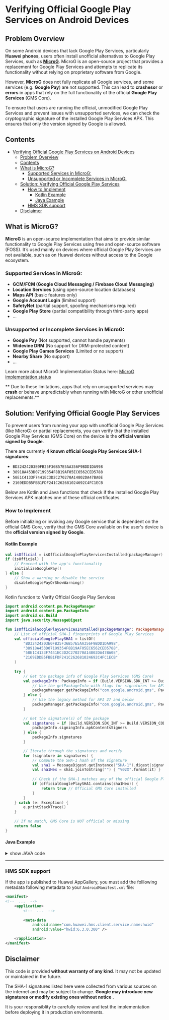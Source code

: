 # Verifying Official Google Play Services on Android Devices

## Problem Overview

On some Android devices that lack Google Play Services, particularly **Huawei phones**, users often install unofficial alternatives to Google Play Services, such as [**MicroG**](https://microg.org/). MicroG is an open-source project that provides a replacement for Google Play Services and attempts to replicate its functionality without relying on proprietary software from Google.

However, **MicroG** does not fully replicate all Google services, and some services (e.g. **Google Pay**) are not supported. This can lead to **crashesor**  or **errors** in apps that rely on the full functionality of the official **Google Play Services** (GMS Core).

To ensure that users are running the official, unmodified Google Play Services and prevent issues with unsupported services, we can check the cryptographic signature of the installed Google Play Services APK. This ensures that only the version signed by Google is allowed.

## Contents

- [Verifying Official Google Play Services on Android Devices](#verifying-official-google-play-services-on-android-devices)
  - [Problem Overview](#problem-overview)
  - [Contents](#contents)
  - [What is MicroG?](#what-is-microg)
    - [Supported Services in MicroG:](#supported-services-in-microg)
    - [Unsupported or Incomplete Services in MicroG:](#unsupported-or-incomplete-services-in-microg)
  - [Solution: Verifying Official Google Play Services](#solution-verifying-official-google-play-services)
    - [How to Implement](#how-to-implement)
      - [Kotlin Example](#kotlin-example)
      - [Java Example](#java-example)
    - [HMS SDK support](#hms-sdk-support)
  - [Disclaimer](#disclaimer)


## What is MicroG?

**MicroG** is an open-source implementation that aims to provide similar functionality to Google Play Services using free and open-source software (FOSS). It’s used mainly on devices where official Google Play Services are not available, such as on Huawei devices without access to the Google ecosystem.

### Supported Services in MicroG:

- **GCM/FCM (Google Cloud Messaging / Firebase Cloud Messaging)**
- **Location Services** (using open-source location databases)
- **Maps API** (basic features only)
- **Google Account Login** (limited support)
- **SafetyNet** (partial support, spoofing mechanisms required)
- **Google Play Store** (partial compatibility through third-party apps)
- ...

### Unsupported or Incomplete Services in MicroG:

- **Google Pay** (Not supported, cannot handle payments)
- **Widevine DRM** (No support for DRM-protected content)
- **Google Play Games Services** (Limited or no support) 
- **Nearby Share** (No support)
- ...

Learn more about MicroG Implementation Status here: [MicroG implementation status](https://github.com/microg/GmsCore/wiki/Implementation-Status)

** Due to these limitations, apps that rely on unsupported services may **crash** or behave unpredictably when running with MicroG or other unofficial replacements.**

## Solution: Verifying Official Google Play Services

To prevent users from running your app with unofficial Google Play Services (like MicroG) or partial replacements, you can verify that the installed Google Play Services (GMS Core) on the device is the **official version signed by Google**.

There are currently **4 known official Google Play Services SHA-1 signatures**:

- `BD32424203E0FB25F36B57E5AA356F9BDD1DA998`
- `38918A453D07199354F8B19AF05EC6562CED5788`
- `58E1C4133F7441EC3D2C270270A14802DA47BA0E`
- `2169EDDB5FBB1FDF241C262681024692C4FC1ECB`

Below are Kotlin and Java functions that check if the installed Google Play Services APK matches one of these official certificates.

### How to Implement

Before initializing or invoking any Google service that is dependent on the official GMS Core, verify that the GMS Core available on the user's device is the **official version signed by Google**.
  
#### Kotlin Example

```kotlin
val isOfficial = isOfficialGooglePlayServicesInstalled(packageManager)
if (isOfficial) {
    // Proceed with the app's functionality
    initializeGooglePay()
} else {
    // Show a warning or disable the service
    disableGooglePayOrShowWarning()
}
```

 Kotlin function to Verify Official Google Play Services

```kotlin
import android.content.pm.PackageManager
import android.content.pm.PackageInfo
import android.os.Build
import java.security.MessageDigest

fun isOfficialGooglePlayServicesInstalled(packageManager: PackageManager): Boolean {
    // List of official SHA-1 fingerprints of Google Play Services
    val officialGooglePlaySHA1 = listOf(
        "BD32424203E0FB25F36B57E5AA356F9BDD1DA998",
        "38918A453D07199354F8B19AF05EC6562CED5788",
        "58E1C4133F7441EC3D2C270270A14802DA47BA0E",
        "2169EDDB5FBB1FDF241C262681024692C4FC1ECB"
    )
    
    try {
        // Get the package info of Google Play Services (GMS Core)
        val packageInfo: PackageInfo = if (Build.VERSION.SDK_INT >= Build.VERSION_CODES.P) {
            // Use the getPackageInfo with flags for signatures for API 28 and above
            packageManager.getPackageInfo("com.google.android.gms", PackageManager.GET_SIGNING_CERTIFICATES)
        } else {
            // Use the legacy method for API 27 and below
            packageManager.getPackageInfo("com.google.android.gms", PackageManager.GET_SIGNATURES)
        }
        
        // Get the signature(s) of the package
        val signatures = if (Build.VERSION.SDK_INT >= Build.VERSION_CODES.P) {
            packageInfo.signingInfo.apkContentsSigners
        } else {
            packageInfo.signatures
        }

        // Iterate through the signatures and verify
        for (signature in signatures) {
            // Compute the SHA-1 hash of the signature
            val sha1 = MessageDigest.getInstance("SHA-1").digest(signature.toByteArray())
            val sha1Hex = sha1.joinToString("") { "%02X".format(it) }
            
            // Check if the SHA-1 matches any of the official Google Play Services signatures
            if (officialGooglePlaySHA1.contains(sha1Hex)) {
                return true // Official GMS Core installed
            }
        }
    } catch (e: Exception) {
        e.printStackTrace()
    }
    
    // If no match, GMS Core is NOT official or missing
    return false
}
```

#### Java Example

<details> 
<summary> show JAVA code </summary>

```java
boolean isOfficial = isOfficialGooglePlayServicesInstalled(getPackageManager());
if (isOfficial) {
    // Proceed with the app's functionality
    initializeGooglePay()
} else {
    // Show a warning or disable the service
    disableGooglePayOrShowWarning()
}
```

Java Method to Verify Official Google Play Services
 
```java
import android.content.pm.PackageInfo;
import android.content.pm.PackageManager;
import android.os.Build;
import java.security.MessageDigest;
import java.util.Arrays;
import java.util.List;

public boolean isOfficialGooglePlayServicesInstalled(PackageManager packageManager) {
    // List of official SHA-1 fingerprints of Google Play Services
    List<String> officialGooglePlaySHA1 = Arrays.asList(
        "BD32424203E0FB25F36B57E5AA356F9BDD1DA998",
        "38918A453D07199354F8B19AF05EC6562CED5788",
        "58E1C4133F7441EC3D2C270270A14802DA47BA0E",
        "2169EDDB5FBB1FDF241C262681024692C4FC1ECB"
    );
    
    try {
        // Get the package info of Google Play Services (GMS Core)
        PackageInfo packageInfo;
        if (Build.VERSION.SDK_INT >= Build.VERSION_CODES.P) {
            // Use getPackageInfo with flags for signatures for API 28 and above
            packageInfo = packageManager.getPackageInfo("com.google.android.gms", PackageManager.GET_SIGNING_CERTIFICATES);
        } else {
            // Use the legacy method for API 27 and below
            packageInfo = packageManager.getPackageInfo("com.google.android.gms", PackageManager.GET_SIGNATURES);
        }

        // Get the signature(s) of the package
        android.content.pm.Signature[] signatures;
        if (Build.VERSION.SDK_INT >= Build.VERSION_CODES.P) {
            signatures = packageInfo.signingInfo.getApkContentsSigners();
        } else {
            signatures = packageInfo.signatures;
        }

        // Iterate through the signatures and verify
        for (android.content.pm.Signature signature : signatures) {
            // Compute the SHA-1 hash of the signature
            MessageDigest md = MessageDigest.getInstance("SHA-1");
            byte[] sha1 = md.digest(signature.toByteArray());
            StringBuilder sha1Hex = new StringBuilder();
            for (byte b : sha1) {
                sha1Hex.append(String.format("%02X", b));
            }

            // Check if the SHA-1 matches any of the official Google Play Services signatures
            if (officialGooglePlaySHA1.contains(sha1Hex.toString())) {
                return true; // Official GMS Core installed
            }
        }
    } catch (Exception e) {
        e.printStackTrace();
    }
    
    // If no match, GMS Core is NOT official or missing
    return false;
}
```

</details>

---

### HMS SDK support

If the app is published to Huawei AppGallery, you must add the folllowing metadata following metadata to your `AndroidManifest.xml` file:

```xml
<manifest>
<!--  ...  -->
    <application>
        <!--  ...  -->
        
        <meta-data
            android:name="com.huawei.hms.client.service.name:hwid"
            android:value="hwid:6.3.0.300" />

    </application>
</manifest>
```

## Disclaimer 

This code is provided **without warranty of any kind**. It may not be updated or maintained in the future.

The SHA-1 signatures listed here were collected from various sources on the internet and may be subject to change. **Google may introduce new signatures or modify existing ones without notice** .

It is your responsiblity to carefully review and test the implementation before deploying it in production environments.






 
